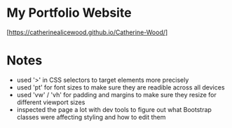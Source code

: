 # My Portfolio Website
[https://catherinealicewood.github.io/Catherine-Wood/]
# Notes

- used '>' in CSS selectors to target elements more precisely
- used 'pt' for font sizes to make sure they are readible across all devices
- used 'vw' / 'vh' for padding and margins to make sure they resize for different viewport sizes
- inspected the page a lot with dev tools to figure out what Bootstrap classes were affecting styling and how to edit them
